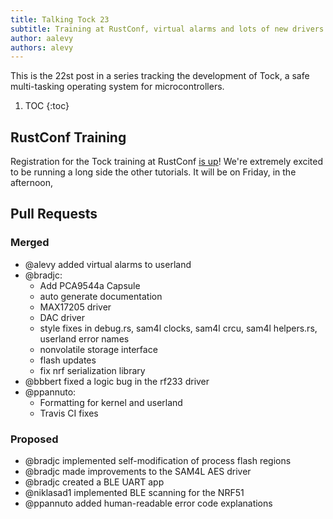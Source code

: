 ```yaml
---
title: Talking Tock 23
subtitle: Training at RustConf, virtual alarms and lots of new drivers
author: aalevy
authors: alevy
---
```


This is the 22st post in a series tracking the development of Tock, a
safe multi-tasking operating system for microcontrollers.

1. TOC
{:toc}

## RustConf Training

Registration for the Tock training at RustConf [is
up](http://rustconf.com/register.html)! We're extremely excited to be running a
long side the other tutorials. It will be on Friday, in the afternoon, 

## Pull Requests
### Merged

  * @alevy added virtual alarms to userland
  * @bradjc:
    - Add PCA9544a Capsule
    - auto generate documentation
    - MAX17205 driver
    - DAC driver
    - style fixes in debug.rs, sam4l clocks, sam4l crcu, sam4l helpers.rs,
      userland error names
    - nonvolatile storage interface
    - flash updates
    - fix nrf serialization library
  * @bbbert fixed a logic bug in the rf233 driver
  * @ppannuto:
    - Formatting for kernel and userland
    - Travis CI fixes

### Proposed

  * @bradjc implemented self-modification of process flash regions
  * @bradjc made improvements to the SAM4L AES driver
  * @bradjc created a BLE UART app
  * @niklasad1 implemented BLE scanning for the NRF51
  * @ppannuto added human-readable error code explanations

[#409]: https://github.com/helena-project/tock/pull/409
[#421]: https://github.com/helena-project/tock/pull/421
[#422]: https://github.com/helena-project/tock/pull/422
[#423]: https://github.com/helena-project/tock/pull/423
[#424]: https://github.com/helena-project/tock/pull/424
[#425]: https://github.com/helena-project/tock/pull/425
[#426]: https://github.com/helena-project/tock/pull/426
